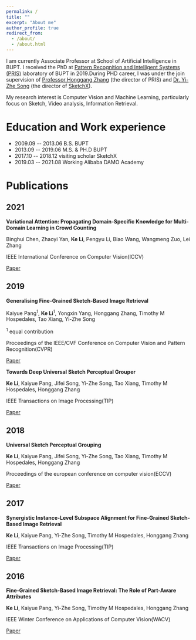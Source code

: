 ```yaml
---
permalink: /
title: ""
excerpt: "About me"
author_profile: true
redirect_from: 
  - /about/
  - /about.html
---
```


I am currently Associate Professor at School of Artificial Intelligence in BUPT. I received the PhD at [Pattern Recognition and Intelligent Systems (PRIS)](http://www.pris.net.cn/) laboratory of BUPT in 2019.During PHD career, I was under the join supervision of [Professor Honggang Zhang](https://teacher.bupt.edu.cn/zhanghonggang/zh_CN/index.htm) (the director of PRIS) and [Dr. Yi-Zhe Song](https://scholar.google.co.uk/citations?user=irZFP_AAAAAJ&hl=en) (the director of [SketchX](http://sketchx.eecs.qmul.ac.uk/)).

My research interest is Computer Vision and Machine Learning, particularly focus on Sketch, Video analysis, Information Retrieval.

# Education and Work experience

* 2009.09 -- 2013.06   B.S.              BUPT
* 2013.09 -- 2019.06   M.S. & PH.D       BUPT
* 2017.10 -- 2018.12   visiting scholar  SketchX
* 2019.03 -- 2021.08   Working           Alibaba DAMO Academy

# Publications

## 2021

**Variational Attention: Propagating Domain-Specific Knowledge for Multi-Domain Learning in Crowd Counting**

Binghui Chen, Zhaoyi Yan, **Ke Li**, Pengyu Li, Biao Wang, Wangmeng Zuo, Lei Zhang

IEEE International Conference on Computer Vision(ICCV)

[Paper](https://arxiv.org/abs/2108.08023)

## 2019

**Generalising Fine-Grained Sketch-Based Image Retrieval**

Kaiyue Pang<sup>1</sup>, **Ke Li**<sup>1</sup>, Yongxin Yang, Honggang Zhang, Timothy M Hospedales, Tao Xiang, Yi-Zhe Song

<sup>1</sup> equal contribution

Proceedings of the IEEE/CVF Conference on Computer Vision and Pattern Recognition(CVPR)

[Paper](http://keli-sketchx.github.io/files/CVPR2019.pdf)


**Towards Deep Universal Sketch Perceptual Grouper**

**Ke Li**, Kaiyue Pang, Jifei Song, Yi-Zhe Song, Tao Xiang, Timothy M Hospedales, Honggang Zhang

IEEE Transactions on Image Processing(TIP)

[Paper](http://keli-sketchx.github.io/files/TIP2019.pdf)

## 2018


**Universal Sketch Perceptual Grouping**

**Ke Li**, Kaiyue Pang, Jifei Song, Yi-Zhe Song, Tao Xiang, Timothy M Hospedales, Honggang Zhang

Proceedings of the european conference on computer vision(ECCV)

[Paper](http://keli-sketchx.github.io/files/ECCV2018.pdf)

## 2017


**Synergistic Instance-Level Subspace Alignment for Fine-Grained Sketch-Based Image Retrieval**

**Ke Li**, Kaiyue Pang, Yi-Zhe Song, Timothy M Hospedales, Honggang Zhang

IEEE Transactions on Image Processing(TIP)

[Paper](http://keli-sketchx.github.io/files/TIP2017.pdf)


## 2016


**Fine-Grained Sketch-Based Image Retrieval: The Role of Part-Aware Attributes**

**Ke Li**, Kaiyue Pang, Yi-Zhe Song, Timothy M Hospedales, Honggang Zhang

IEEE Winter Conference on Applications of Computer Vision(WACV)

[Paper](http://keli-sketchx.github.io/files/WACV2016.pdf)





